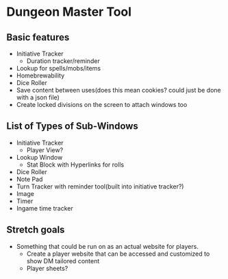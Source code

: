 # Dungeon Master Tool

## Basic features
- Initiative Tracker
   - Duration tracker/reminder
- Lookup for spells/mobs/items
- Homebrewability
- Dice Roller
- Save content between uses(does this mean cookies? could just be done with a json file)
- Create locked divisions on the screen to attach windows too

## List of Types of Sub-Windows
- Initiative Tracker
   - Player View?
- Lookup Window
   - Stat Block with Hyperlinks for rolls
- Dice Roller
- Note Pad
- Turn Tracker with reminder tool(built into initiative tracker?)
- Image
- Timer
- Ingame time tracker

## Stretch goals
- Something that could be run on as an actual website for players.
   - Create a player website that can be accessed and customized to show DM tailored content
   - Player sheets?


